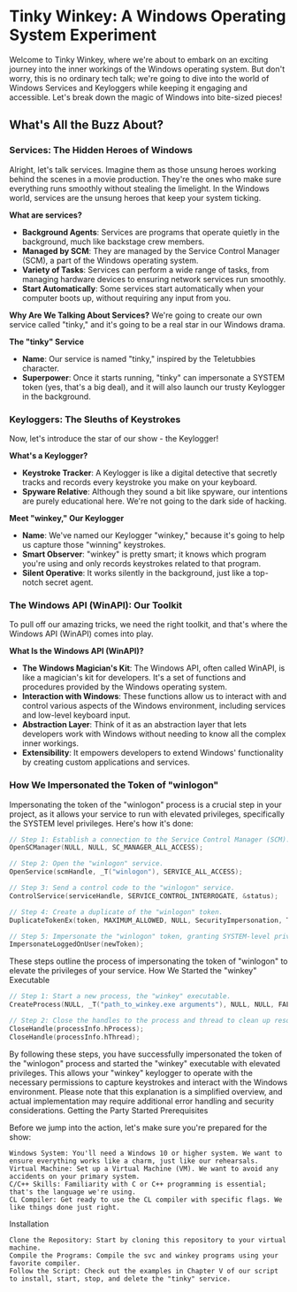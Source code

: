 # Tinky Winkey: A Windows Operating System Experiment

Welcome to Tinky Winkey, where we're about to embark on an exciting journey into the inner workings of the Windows operating system. But don't worry, this is no ordinary tech talk; we're going to dive into the world of Windows Services and Keyloggers while keeping it engaging and accessible. Let's break down the magic of Windows into bite-sized pieces!

## What's All the Buzz About?

### Services: The Hidden Heroes of Windows

Alright, let's talk services. Imagine them as those unsung heroes working behind the scenes in a movie production. They're the ones who make sure everything runs smoothly without stealing the limelight. In the Windows world, services are the unsung heroes that keep your system ticking.

**What are services?**
- **Background Agents**: Services are programs that operate quietly in the background, much like backstage crew members.
- **Managed by SCM**: They are managed by the Service Control Manager (SCM), a part of the Windows operating system.
- **Variety of Tasks**: Services can perform a wide range of tasks, from managing hardware devices to ensuring network services run smoothly.
- **Start Automatically**: Some services start automatically when your computer boots up, without requiring any input from you.

**Why Are We Talking About Services?**
We're going to create our own service called "tinky," and it's going to be a real star in our Windows drama.

**The "tinky" Service**
- **Name**: Our service is named "tinky," inspired by the Teletubbies character.
- **Superpower**: Once it starts running, "tinky" can impersonate a SYSTEM token (yes, that's a big deal), and it will also launch our trusty Keylogger in the background.

### Keyloggers: The Sleuths of Keystrokes

Now, let's introduce the star of our show - the Keylogger!

**What's a Keylogger?**
- **Keystroke Tracker**: A Keylogger is like a digital detective that secretly tracks and records every keystroke you make on your keyboard.
- **Spyware Relative**: Although they sound a bit like spyware, our intentions are purely educational here. We're not going to the dark side of hacking.

**Meet "winkey," Our Keylogger**
- **Name**: We've named our Keylogger "winkey," because it's going to help us capture those "winning" keystrokes.
- **Smart Observer**: "winkey" is pretty smart; it knows which program you're using and only records keystrokes related to that program.
- **Silent Operative**: It works silently in the background, just like a top-notch secret agent.

### The Windows API (WinAPI): Our Toolkit

To pull off our amazing tricks, we need the right toolkit, and that's where the Windows API (WinAPI) comes into play.

**What Is the Windows API (WinAPI)?**
- **The Windows Magician's Kit**: The Windows API, often called WinAPI, is like a magician's kit for developers. It's a set of functions and procedures provided by the Windows operating system.
- **Interaction with Windows**: These functions allow us to interact with and control various aspects of the Windows environment, including services and low-level keyboard input.
- **Abstraction Layer**: Think of it as an abstraction layer that lets developers work with Windows without needing to know all the complex inner workings.
- **Extensibility**: It empowers developers to extend Windows' functionality by creating custom applications and services.

### How We Impersonated the Token of "winlogon"

Impersonating the token of the "winlogon" process is a crucial step in your project, as it allows your service to run with elevated privileges, specifically the SYSTEM level privileges. Here's how it's done:

```c
// Step 1: Establish a connection to the Service Control Manager (SCM).
OpenSCManager(NULL, NULL, SC_MANAGER_ALL_ACCESS);

// Step 2: Open the "winlogon" service.
OpenService(scmHandle, _T("winlogon"), SERVICE_ALL_ACCESS);

// Step 3: Send a control code to the "winlogon" service.
ControlService(serviceHandle, SERVICE_CONTROL_INTERROGATE, &status);

// Step 4: Create a duplicate of the "winlogon" token.
DuplicateTokenEx(token, MAXIMUM_ALLOWED, NULL, SecurityImpersonation, TokenImpersonation, &newToken);

// Step 5: Impersonate the "winlogon" token, granting SYSTEM-level privileges.
ImpersonateLoggedOnUser(newToken);
```

These steps outline the process of impersonating the token of "winlogon" to elevate the privileges of your service.
How We Started the "winkey" Executable

```c
// Step 1: Start a new process, the "winkey" executable.
CreateProcess(NULL, _T("path_to_winkey.exe arguments"), NULL, NULL, FALSE, 0, NULL, NULL, &startupInfo, &processInfo);

// Step 2: Close the handles to the process and thread to clean up resources properly.
CloseHandle(processInfo.hProcess);
CloseHandle(processInfo.hThread);
```

By following these steps, you have successfully impersonated the token of the "winlogon" process and started the "winkey" executable with elevated privileges. This allows your "winkey" keylogger to operate with the necessary permissions to capture keystrokes and interact with the Windows environment. Please note that this explanation is a simplified overview, and actual implementation may require additional error handling and security considerations.
Getting the Party Started
Prerequisites

Before we jump into the action, let's make sure you're prepared for the show:

    Windows System: You'll need a Windows 10 or higher system. We want to ensure everything works like a charm, just like our rehearsals.
    Virtual Machine: Set up a Virtual Machine (VM). We want to avoid any accidents on your primary system.
    C/C++ Skills: Familiarity with C or C++ programming is essential; that's the language we're using.
    CL Compiler: Get ready to use the CL compiler with specific flags. We like things done just right.

Installation

    Clone the Repository: Start by cloning this repository to your virtual machine.
    Compile the Programs: Compile the svc and winkey programs using your favorite compiler.
    Follow the Script: Check out the examples in Chapter V of our script to install, start, stop, and delete the "tinky" service.

